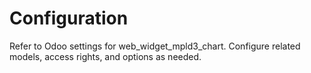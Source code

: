 # Configuration

Refer to Odoo settings for web_widget_mpld3_chart. Configure related models, access rights, and options as needed.
